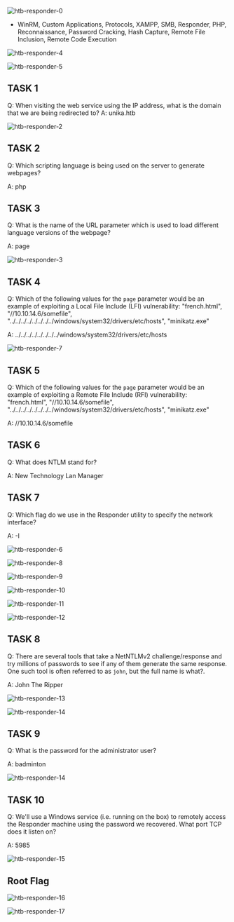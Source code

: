 
![htb-responder-0](https://github.com/user-attachments/assets/f93b8360-8992-4992-bd37-c37414e2e6f7)

- WinRM, Custom Applications, Protocols, XAMPP, SMB, Responder, PHP, Reconnaissance, Password Cracking, Hash Capture, Remote File Inclusion, Remote Code Execution


![htb-responder-4](https://github.com/user-attachments/assets/c1670118-394a-4a4d-9f95-192011a4956a)


![htb-responder-5](https://github.com/user-attachments/assets/8576e225-26af-4053-8882-645ac33742af)

## TASK 1

Q: When visiting the web service using the IP address, what is the domain that we are being redirected to?
A: unika.htb

![htb-responder-2](https://github.com/user-attachments/assets/11082c85-e89b-4153-8ba9-4430c7f60f66)

## TASK 2

Q: Which scripting language is being used on the server to generate webpages?

A: php


## TASK 3

Q: What is the name of the URL parameter which is used to load different language versions of the webpage?

A: page

![htb-responder-3](https://github.com/user-attachments/assets/6b9bf0f2-a8c2-49bb-8b93-fbc8e437af78)



## TASK 4

Q: Which of the following values for the `page` parameter would be an example of exploiting a Local File Include (LFI) vulnerability: "french.html", "//10.10.14.6/somefile", "../../../../../../../../windows/system32/drivers/etc/hosts", "minikatz.exe"

A: ../../../../../../../../windows/system32/drivers/etc/hosts


![htb-responder-7](https://github.com/user-attachments/assets/e44084a0-07a2-41bc-bd91-9ddf3b6a46cc)


## TASK 5

Q: Which of the following values for the `page` parameter would be an example of exploiting a Remote File Include (RFI) vulnerability: "french.html", "//10.10.14.6/somefile", "../../../../../../../../windows/system32/drivers/etc/hosts", "minikatz.exe"

A: //10.10.14.6/somefile


## TASK 6

Q:  What does NTLM stand for?

A: New Technology Lan Manager

## TASK 7

Q: Which flag do we use in the Responder utility to specify the network interface?

A: -I

![htb-responder-6](https://github.com/user-attachments/assets/f0c9d92a-3e7b-4910-97a0-fa1630ef88f5)


![htb-responder-8](https://github.com/user-attachments/assets/313e8c24-38c5-456b-a689-d2a651770c36)



![htb-responder-9](https://github.com/user-attachments/assets/7c965080-1a36-4940-8f05-bfecb674aa3b)

![htb-responder-10](https://github.com/user-attachments/assets/de10d345-1fc9-49bc-8352-9608f54d2c77)


![htb-responder-11](https://github.com/user-attachments/assets/fe8c6f16-735e-4871-b307-470eff65877f)


![htb-responder-12](https://github.com/user-attachments/assets/fedefd5b-ee7d-4058-8a55-5aa2c3ab6a48)




## TASK 8

Q: There are several tools that take a NetNTLMv2 challenge/response and try millions of passwords to see if any of them generate the same response. One such tool is often referred to as `john`, but the full name is what?.

A: John The Ripper



![htb-responder-13](https://github.com/user-attachments/assets/c930ff9a-c5a9-4fc9-aeb4-c4cb702aaa9a)


![htb-responder-14](https://github.com/user-attachments/assets/7cca0089-b3ad-4ee0-a682-695cfca1b62b)


## TASK 9

Q:  What is the password for the administrator user?

A: badminton


![htb-responder-14](https://github.com/user-attachments/assets/bba75e58-d0f6-4746-95ed-8976ac3acccd)

## TASK 10

Q: We'll use a Windows service (i.e. running on the box) to remotely access the Responder machine using the password we recovered. What port TCP does it listen on?

A: 5985

![htb-responder-15](https://github.com/user-attachments/assets/092f3bdc-813a-4102-b8a5-be25e3a62c86)


## Root Flag

![htb-responder-16](https://github.com/user-attachments/assets/f83482e5-ca8b-4f9e-a44c-74c9ace7c837)


![htb-responder-17](https://github.com/user-attachments/assets/66c04030-b7b2-4b23-9453-e6b9beaa1884)
